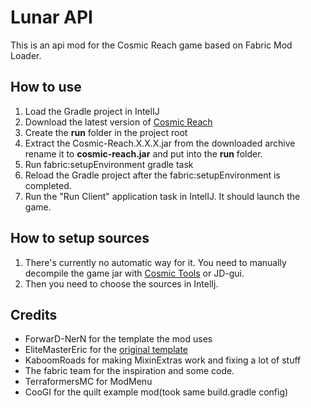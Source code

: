 # Lunar API

This is an api mod for the Cosmic Reach game based on Fabric Mod Loader.

## How to use

1. Load the Gradle project in IntelIJ
2. Download the latest version of [Cosmic Reach](https://finalforeach.itch.io/cosmic-reach)
3. Create the **run** folder in the project root
4. Extract the Cosmic-Reach.X.X.X.jar from the downloaded archive rename it to **cosmic-reach.jar** and put into the **run** folder.
5. Run fabric:setupEnvironment gradle task
6. Reload the Gradle project after the fabric:setupEnvironment is completed.
7. Run the "Run Client" application task in IntelIJ. It should launch the game.

## How to setup sources

1. There's currently no automatic way for it. You need to manually decompile the game jar with [Cosmic Tools](https://github.com/Y2Kwastaken/CosmicTools/) or JD-gui.
2. Then you need to choose the sources in IntelIj.

## Credits
- ForwarD-NerN for the template the mod uses
- EliteMasterEric for the [original template](https://github.com/EliteMasterEric/HelloWorldFabric)
- KaboomRoads for making MixinExtras work and fixing a lot of stuff
- The fabric team for the inspiration and some code.
- TerraformersMC for ModMenu
- CooGI for the quilt example mod(took same build.gradle config)